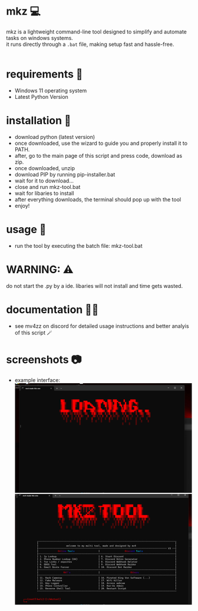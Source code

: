 # mkz 💻

mkz is a lightweight command-line tool designed to simplify and automate tasks on windows systems.  
it runs directly through a `.bat` file, making setup fast and hassle-free.  
‎ ‎ 
‎ ‎ 
‎ ‎ 
# requirements 📜
- Windows 11 operating system
- Latest Python Version
‎ ‎ 
‎ ‎ 
‎ ‎ 
# installation 📖
- download python (latest version)
- once downloaded, use the wizard to guide you and properly install it to PATH.
- after, go to the main page of this script and press code, download as zip.
- once downloaded, unzip
- download PIP by running pip-installer.bat
- wait for it to download...
- close and run mkz-tool.bat
- wait for libaries to install
- after everything downloads, the terminal should pop up with the tool
- enjoy!
‎ 
‎ ‎ ‎ 
‎ ‎ 
# usage 👤
- run the tool by executing the batch file:
  mkz-tool.bat
‎ ‎ ‎ 
‎ ‎ 
‎ ‎ 
# WARNING: ⚠️
do not start the .py by a ide. libaries will not install and time gets wasted.
‎ ‎ 
‎ ‎ 
‎ ‎ 
# documentation 🧑‍🏫
- see mv4zz on discord for detailed usage instructions and better analyis of this script 🪄
‎ 
‎ 
‎ 
# screenshots 📷
- example interface:
  ![mkz screenshot](images/loading.png)
  ![mkz screenshot](images/main.png)

